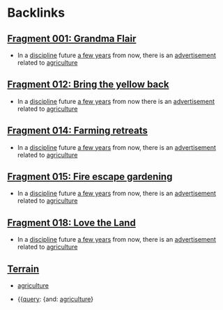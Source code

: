 
# Backlinks
## [Fragment 001: Grandma Flair](<Fragment 001: Grandma Flair.md>)
- In a [discipline](<discipline.md>) future [a few years](<a few years.md>) from now, there is an [advertisement](<advertisement.md>) related to [agriculture](<agriculture.md>)

## [Fragment 012: Bring the yellow back](<Fragment 012: Bring the yellow back.md>)
- In a [discipline](<discipline.md>) future [a few years](<a few years.md>) from now there is an [advertisement](<advertisement.md>) related to [agriculture](<agriculture.md>)

## [Fragment 014: Farming retreats](<Fragment 014: Farming retreats.md>)
- In a [discipline](<discipline.md>) future [a few years](<a few years.md>) from now, there is an [advertisement](<advertisement.md>) related to [agriculture](<agriculture.md>)

## [Fragment 015: Fire escape gardening](<Fragment 015: Fire escape gardening.md>)
- In a [discipline](<discipline.md>) future [a few years](<a few years.md>) from now, there is an [advertisement](<advertisement.md>) related to [agriculture](<agriculture.md>)

## [Fragment 018: Love the Land](<Fragment 018: Love the Land.md>)
- In a [discipline](<discipline.md>) future [a few years](<a few years.md>) from now, there is an [advertisement](<advertisement.md>) related to [agriculture](<agriculture.md>)

## [Terrain](<Terrain.md>)
- [agriculture](<agriculture.md>)

- {{[query](<query.md>): {and: [agriculture](<agriculture.md>)}

